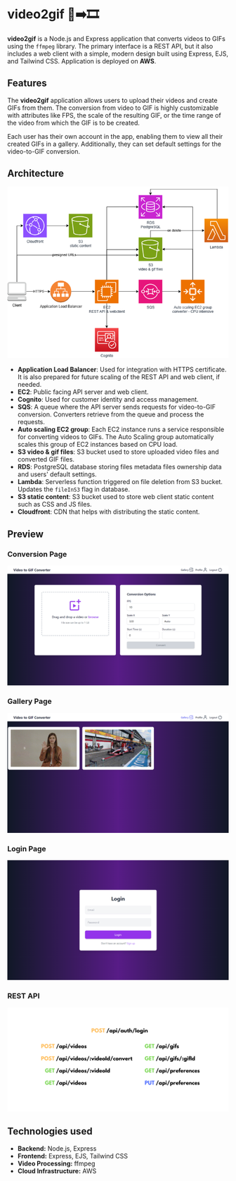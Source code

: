 # video2gif 🎥➡️🎞️

**video2gif** is a Node.js and Express application that converts videos to GIFs using the `ffmpeg` library. The primary interface is a REST API, but it also includes a web client with a simple, modern design built using Express, EJS, and Tailwind CSS. Application is deployed on **AWS**.

## Features

The **video2gif** application allows users to upload their videos and create GIFs from them.
The conversion from video to GIF is highly customizable with attributes like FPS, the scale of the resulting GIF, or the time range of the video from which the GIF is to be created.

Each user has their own account in the app, enabling them to view all their created GIFs in a gallery.
Additionally, they can set default settings for the video-to-GIF conversion.

## Architecture
![ARCHITECTURE](./preview/architecture.png)

- **Application Load Balancer**: Used for integration with HTTPS certificate. It is also prepared for future scaling of the REST API and web client, if needed.
- **EC2**: Public facing API server and web client.
- **Cognito**: Used for customer identity and access management.
- **SQS**: A queue where the API server sends requests for video-to-GIF conversion. Converters retrieve from the queue and process the requests.
- **Auto scaling EC2 group**: Each EC2 instance runs a service responsible for converting videos to GIFs. The Auto Scaling group automatically scales this group of EC2 instances based on CPU load.
- **S3 video & gif files**: S3 bucket used to store uploaded video files and converted GIF files.
- **RDS**: PostgreSQL database storing files metadata files ownership data and users' default settings.
- **Lambda**: Serverless function triggered on file deletion from S3 bucket. Updates the `fileInS3` flag in database.
- **S3 static content**: S3 bucket used to store web client static content such as CSS and JS files.
- **Cloudfront**: CDN that helps with distributing the static content.

## Preview

### Conversion Page
![Conversion Page](./preview/conversion_page.png)

### Gallery Page
![Gallery Page](./preview/gallery_page.png)

### Login Page
![Login Page](./preview/login_page.png)

### REST API
![REST API](./preview/api.png)

## Technologies used
- **Backend:** Node.js, Express
- **Frontend:** Express, EJS, Tailwind CSS
- **Video Processing:** ffmpeg
- **Cloud Infrastructure:** AWS
